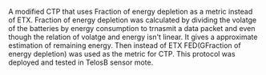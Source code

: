 A modified CTP that uses Fraction of energy depletion as a metric instead of ETX. Fraction of energy 
depletion was calculated by dividing the volatge of the batteries by energy consumption to trnasmit a
 data packet and even though the relation of volatge and energy isn't linear. It gives a approximate
estimation of remaining energy. Then instead of ETX FED(GFraction of energy depletion) was used as the metric for CTP.
This protocol was deployed and tested in TelosB sensor mote.
